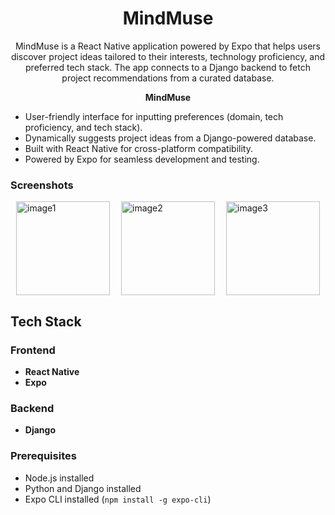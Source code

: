 <h1 align="center">
  <strong>MindMuse</strong>
</h1>

<p align="center">
  MindMuse is a React Native application powered by Expo that helps users discover project ideas tailored to their interests, technology proficiency, and preferred tech stack. The app connects to a Django backend to fetch project recommendations from a curated database.
</p>

<p align="center">
  <strong>MindMuse</strong>
</p>

- User-friendly interface for inputting preferences (domain, tech proficiency, and tech stack).
- Dynamically suggests project ideas from a Django-powered database.
- Built with React Native for cross-platform compatibility.
- Powered by Expo for seamless development and testing.

### Screenshots
<div style="display: flex; justify-content: space-around; flex-wrap: wrap;">
  <img src="https://github.com/user-attachments/assets/446f4976-f02f-4f27-bebf-6360bf98a5ec" alt="image1" width="150"">
  <img src="https://github.com/user-attachments/assets/d5cbbe83-da93-4d88-a781-62dd2f5452b1" alt="image2" width="150"">
  <img src="https://github.com/user-attachments/assets/461295d3-97e2-4647-87ec-a220a3cc7c93" alt="image3" width="150"">
</div>

## Tech Stack

### Frontend
- **React Native**
- **Expo**

### Backend
- **Django**



### Prerequisites
- Node.js installed
- Python and Django installed
- Expo CLI installed (`npm install -g expo-cli`)
